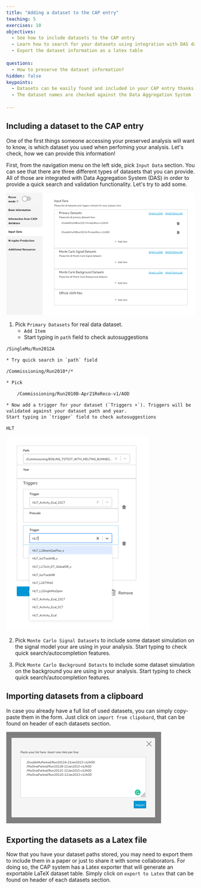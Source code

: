 ```yaml
---
title: "Adding a dataset to the CAP entry"
teaching: 5
exercises: 10
objectives:
  - See how to include datasets to the CAP entry
  - Learn how to search for your datasets using integration with DAS database
  - Export the dataset information as a latex table

questions:
  - How to preserve the dataset information?
hidden: false
keypoints:
  - Datasets can be easily found and included in your CAP entry thanks to the dataset name suggestion system
  - The dataset names are checked against the Data Aggregation System (DAS)

---
```



## Including a dataset to the CAP entry

One of the first things someone accessing your preserved analysis will want to know, is which dataset you used when perfoming your analysis. Let's check, how we can provide this information!

First, from the navigation menu on the left side, pick `Input Data` section. You can see that there are three different types of datasets that you can provide. All of those are integrated with Data Aggregation System (DAS) in order to provide a quick search and validation functionality. Let's try to add some.

![](../fig/datasets.png)

1. Pick `Primary Datasets` for real data dataset.
    * `Add Item`
    * Start typing in `path` field to check autosuggestions
~~~
/SingleMu/Run2012A
~~~
    * Try quick search in `path` field
~~~
/Commissioning/Run2010*/*
~~~
    * Pick
~~~
    /Commissioning/Run2010B-Apr21ReReco-v1/AOD
~~~
    * Now add a trigger for your dataset (`Triggers +`). Triggers will be validated against your dataset path and year.
    Start typing in `trigger` field to check autosuggestions
~~~
HLT
~~~

![](../fig/addtriggers.png)

2. Pick `Monte Carlo Signal Datasets` to include some dataset simulation on the signal model your are using in your analysis. Start typing to check quick search/autocompletion features.

3. Pick `Monte Carlo Background Datasts` to include some dataset simulation on the background you are using in your analysis. Start typing to check quick search/autocompletion features.


## Importing datasets from a clipboard

In case you already have a full list of used datasets, you can simply copy-paste them in the form. Just click on `import from clipobard`, that can be found on header of each datasets section.

![](../fig/importdatasets.png)

## Exporting the datasets as a Latex file

Now that you have your dataset paths stored, you may need to export them to include them in a paper or just to share it with some collaborators. For doing so, the CAP system has a Latex exporter that will generate an exportable LaTeX dataset table. Simply click on `export to Latex` that can be found on header of each datasets section.
